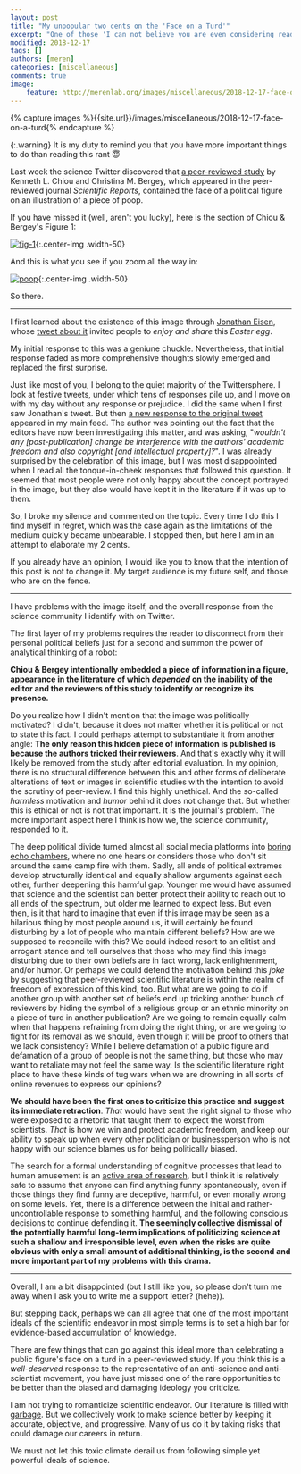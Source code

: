 ```yaml
---
layout: post
title: "My unpopular two cents on the 'Face on a Turd'"
excerpt: "One of those 'I can not believe you are even considering reading this' posts"
modified: 2018-12-17
tags: []
authors: [meren]
categories: [miscellaneous]
comments: true
image:
    feature: http://merenlab.org/images/miscellaneous/2018-12-17-face-on-a-turd/fig-1.png
---
```


{% capture images %}{{site.url}}/images/miscellaneous/2018-12-17-face-on-a-turd{% endcapture %}

{:.warning}
It is my duty to remind you that you have more important things to do than reading this rant 😇

Last week the science Twitter discovered that [a peer-reviewed study](https://www.nature.com/articles/s41598-018-20427-9) by Kenneth L. Chiou and Christina M. Bergey, which appeared in the peer-reviewed journal *Scientific Reports*, contained the face of a political figure on an illustration of a piece of poop.

If you have missed it (well, aren't you lucky), here is the section of Chiou & Bergey's Figure 1:

[![fig-1]({{images}}/fig-1.png)]( {{images}}/fig-1.png){:.center-img .width-50}

And this is what you see if you zoom all the way in:

[![poop]({{images}}/poop.png)]( {{images}}/poop.png){:.center-img .width-50}

So there.

---

I first learned about the existence of this image through [Jonathan Eisen](https://phylogenomics.me/), whose [tweet about it](https://twitter.com/phylogenomics/status/1074445765827735553) invited people to *enjoy and share* this *Easter egg*.

My initial response to this was a geniune chuckle. Nevertheless, that initial response faded as more comprehensive thoughts slowly emerged and replaced the first surprise.

Just like most of you, I belong to the quiet majority of the Twittersphere. I look at festive tweets, under which tens of responses pile up, and I move on with my day without any response or prejudice. I did the same when I first saw Jonathan's tweet. But then [a new response to the original tweet](https://twitter.com/dawnbazely/status/1073941894650974208) appeared in my main feed. The author was pointing out the fact that the editors have now been investigating this matter, and was asking, "*wouldn't any [post-publication] change be interference with the authors' academic freedom and also copyright [and intellectual property]?*". I was already surprised by the celebration of this image, but I was most disappoointed when I read all the tonque-in-cheek responses that followed this question. It seemed that most people were not only happy about the concept portrayed in the image, but they also would have kept it in the literature if it was up to them.

So, I broke my silence and commented on the topic. Every time I do this I find myself in regret, which was the case again as the limitations of the medium quickly became unbearable. I stopped then, but here I am in an attempt to elaborate my 2 cents.

If you already have an opinion, I would like you to know that the intention of this post is not to change it. My target audience is my future self, and those who are on the fence.

---

I have problems with the image itself, and the overall response from the science community I identify with on Twitter.

The first layer of my problems requires the reader to disconnect from their personal political beliefs just for a second and summon the power of analytical thinking of a robot:

**Chiou & Bergey intentionally embedded a piece of information in a figure, appearance in the literature of which *depended* on the inability of the editor and the reviewers of this study to identify or recognize its presence.**

Do you realize how I didn't mention that the image was politically motivated? I didn't, because it does not matter whether it is political or not to state this fact. I could perhaps attempt to substantiate it from another angle: **The only reason this hidden piece of information is published is because the authors tricked their reviewers**. And that's exactly why it will likely be removed from the study after editorial evaluation. In my opinion, there is no structural difference between this and other forms of deliberate alterations of text or images in scientific studies with the intention to avoid the scrutiny of peer-review. I find this highly unethical. And the so-called *harmless* motivation and *humor* behind it does not change that. But whether this is ethical or not is not that important. It is the journal's problem. The more important aspect here I think is how we, the science community, responded to it.

The deep political divide turned almost all social media platforms into [boring echo chambers](https://news.vice.com/en_us/article/d3xamx/journalists-and-trump-voters-live-in-separate-online-bubbles-mit-analysis-shows), where no one hears or considers those who don't sit around the same camp fire with them. Sadly, all ends of political extremes develop structurally identical and equally shallow arguments against each other, further deepening this harmful gap. Younger me would have assumed that science and the scientist can better protect their ability to reach out to all ends of the spectrum, but older me learned to expect less. But even then, is it that hard to imagine that even if this image may be seen as a hilarious thing by most people around us, it will certainly be found disturbing by a lot of people who maintain different beliefs? How are we supposed to reconcile with this? We could indeed resort to an elitist and arrogant stance and tell ourselves that those who may find this image disturbing due to their own beliefs are in fact wrong, lack enlightenment, and/or humor. Or perhaps we could defend the motivation behind this *joke* by suggesting that peer-reviewed scientific literature is within the realm of freedom of expression of this kind, too. But what are we going to do if another group with another set of beliefs end up tricking another bunch of reviewers by hiding the symbol of a religious group or an ethnic minority on a piece of turd in another publication? Are we going to remain equally calm when that happens refraining from doing the right thing, or are we going to fight for its removal as we should, even though it will be proof to others that we lack consistency? While I believe defamation of a public figure and defamation of a group of people is not the same thing, but those who may want to retaliate may not feel the same way. Is the scientific literature right place to have these kinds of tug wars when we are drowning in all sorts of online revenues to express our opinions?

**We should have been the first ones to criticize this practice and suggest its immediate retraction**. *That* would have sent the right signal to those who were exposed to a rhetoric that taught them to expect the worst from scientists. *That* is how we win and protect academic freedom, and keep our ability to speak up when every other politician or businessperson who is not happy with our science blames us for being politically biased.

The search for a formal understanding of cognitive processes that lead to human amusement is an [active area of research](https://www.frontiersin.org/articles/10.3389/fphy.2016.00053/full), but I think it is relatively safe to assume that anyone can find anything funny spontaneously, even if those things they find funny are deceptive, harmful, or even morally wrong on some levels. Yet, there is a difference between the initial and rather-uncontrollable response to something harmful, and the following conscious decisions to continue defending it. **The seemingly collective dismissal of the potentially harmful long-term implications of politicizing science at such a shallow and irresponsible level, even when the risks are quite obvious with only a small amount of additional thinking, is the second and more important part of my problems with this drama.**

---

Overall, I am a bit disappointed (but I still like you, so please don't turn me away when I ask you to write me a support letter? (hehe)).

But stepping back, perhaps we can all agree that one of the most important ideals of the scientific endeavor in most simple terms is to set a high bar for evidence-based accumulation of knowledge.

There are few things that can go against this ideal more than celebrating a public figure's face on a turd in a peer-reviewed study. If you think this is a *well-deserved* response to the representative of an anti-science and anti-scientist movement, you have just missed one of the rare opportunities to be better than the biased and damaging ideology you criticize.

I am not trying to romanticize scientific endeavor. Our literature is filled with [garbage](http://retractionwatch.com/). But we collectively work to make science better by keeping it accurate, objective, and progressive. Many of us do it by taking risks that could damage our careers in return.

We must not let this toxic climate derail us from following simple yet powerful ideals of science.